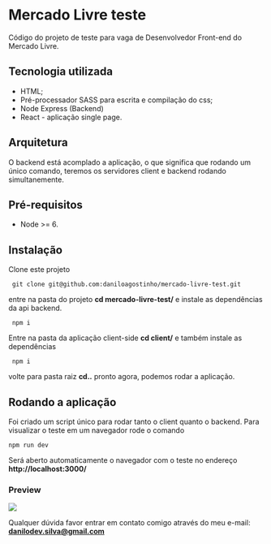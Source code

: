 # Mercado Livre teste

Código do projeto de teste para vaga de Desenvolvedor Front-end do Mercado Livre.

## Tecnologia utilizada

- HTML;
- Pré-processador SASS para escrita e compilação do css;
- Node Express (Backend)
- React - aplicação single page.

## Arquitetura
O backend está acomplado a aplicação, o que significa que rodando um único comando, teremos os servidores client e backend rodando simultanemente. 


## Pré-requisitos

- Node >= 6.

## Instalação 

Clone este projeto

`` 
git clone git@github.com:daniloagostinho/mercado-livre-test.git
``

entre na pasta do projeto
**cd mercado-livre-test/** e instale as dependências da api backend.

`` 
npm i
``

Entre na pasta da aplicação client-side **cd client/** e também instale as dependências

`` 
npm i
``

volte para pasta raiz **cd..** pronto agora, podemos rodar a aplicação.

## Rodando a aplicação

Foi criado um script único para rodar tanto o client quanto o backend. Para visualizar o teste em um navegador rode o comando 

``
npm run dev
``

Será aberto automaticamente o navegador com o teste no endereço **http://localhost:3000/**

### Preview

<img src="https://raw.githubusercontent.com/daniloagostinho/mercado-livre-test/feature/create-readme/preview%20teste.png"/>


Qualquer dúvida favor entrar em contato comigo através do meu e-mail: **danilodev.silva@gmail.com**
